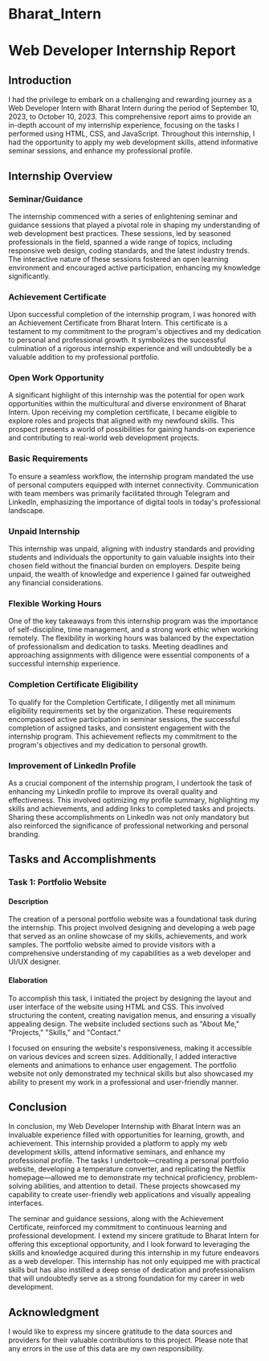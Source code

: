 # Bharat_Intern

# Web Developer Internship Report

## Introduction
I had the privilege to embark on a challenging and rewarding journey as a Web Developer Intern with Bharat Intern during the period of September 10, 2023, to October 10, 2023. This comprehensive report aims to provide an in-depth account of my internship experience, focusing on the tasks I performed using HTML, CSS, and JavaScript. Throughout this internship, I had the opportunity to apply my web development skills, attend informative seminar sessions, and enhance my professional profile.

## Internship Overview

### Seminar/Guidance
The internship commenced with a series of enlightening seminar and guidance sessions that played a pivotal role in shaping my understanding of web development best practices. These sessions, led by seasoned professionals in the field, spanned a wide range of topics, including responsive web design, coding standards, and the latest industry trends. The interactive nature of these sessions fostered an open learning environment and encouraged active participation, enhancing my knowledge significantly.

### Achievement Certificate
Upon successful completion of the internship program, I was honored with an Achievement Certificate from Bharat Intern. This certificate is a testament to my commitment to the program's objectives and my dedication to personal and professional growth. It symbolizes the successful culmination of a rigorous internship experience and will undoubtedly be a valuable addition to my professional portfolio.

### Open Work Opportunity
A significant highlight of this internship was the potential for open work opportunities within the multicultural and diverse environment of Bharat Intern. Upon receiving my completion certificate, I became eligible to explore roles and projects that aligned with my newfound skills. This prospect presents a world of possibilities for gaining hands-on experience and contributing to real-world web development projects.

### Basic Requirements
To ensure a seamless workflow, the internship program mandated the use of personal computers equipped with internet connectivity. Communication with team members was primarily facilitated through Telegram and LinkedIn, emphasizing the importance of digital tools in today's professional landscape.

### Unpaid Internship
This internship was unpaid, aligning with industry standards and providing students and individuals the opportunity to gain valuable insights into their chosen field without the financial burden on employers. Despite being unpaid, the wealth of knowledge and experience I gained far outweighed any financial considerations.

### Flexible Working Hours
One of the key takeaways from this internship program was the importance of self-discipline, time management, and a strong work ethic when working remotely. The flexibility in working hours was balanced by the expectation of professionalism and dedication to tasks. Meeting deadlines and approaching assignments with diligence were essential components of a successful internship experience.

### Completion Certificate Eligibility
To qualify for the Completion Certificate, I diligently met all minimum eligibility requirements set by the organization. These requirements encompassed active participation in seminar sessions, the successful completion of assigned tasks, and consistent engagement with the internship program. This achievement reflects my commitment to the program's objectives and my dedication to personal growth.

### Improvement of LinkedIn Profile
As a crucial component of the internship program, I undertook the task of enhancing my LinkedIn profile to improve its overall quality and effectiveness. This involved optimizing my profile summary, highlighting my skills and achievements, and adding links to completed tasks and projects. Sharing these accomplishments on LinkedIn was not only mandatory but also reinforced the significance of professional networking and personal branding.

## Tasks and Accomplishments

### Task 1: Portfolio Website

#### Description
The creation of a personal portfolio website was a foundational task during the internship. This project involved designing and developing a web page that served as an online showcase of my skills, achievements, and work samples. The portfolio website aimed to provide visitors with a comprehensive understanding of my capabilities as a web developer and UI/UX designer.

#### Elaboration
To accomplish this task, I initiated the project by designing the layout and user interface of the website using HTML and CSS. This involved structuring the content, creating navigation menus, and ensuring a visually appealing design. The website included sections such as "About Me," "Projects," "Skills," and "Contact."

I focused on ensuring the website's responsiveness, making it accessible on various devices and screen sizes. Additionally, I added interactive elements and animations to enhance user engagement. The portfolio website not only demonstrated my technical skills but also showcased my ability to present my work in a professional and user-friendly manner.

## Conclusion
In conclusion, my Web Developer Internship with Bharat Intern was an invaluable experience filled with opportunities for learning, growth, and achievement. This internship provided a platform to apply my web development skills, attend informative seminars, and enhance my professional profile. The tasks I undertook—creating a personal portfolio website, developing a temperature converter, and replicating the Netflix homepage—allowed me to demonstrate my technical proficiency, problem-solving abilities, and attention to detail. These projects showcased my capability to create user-friendly web applications and visually appealing interfaces.

The seminar and guidance sessions, along with the Achievement Certificate, reinforced my commitment to continuous learning and professional development. I extend my sincere gratitude to Bharat Intern for offering this exceptional opportunity, and I look forward to leveraging the skills and knowledge acquired during this internship in my future endeavors as a web developer. This internship has not only equipped me with practical skills but has also instilled a deep sense of dedication and professionalism that will undoubtedly serve as a strong foundation for my career in web development.

## Acknowledgment
I would like to express my sincere gratitude to the data sources and providers for their valuable contributions to this project. Please note that any errors in the use of this data are my own responsibility.
